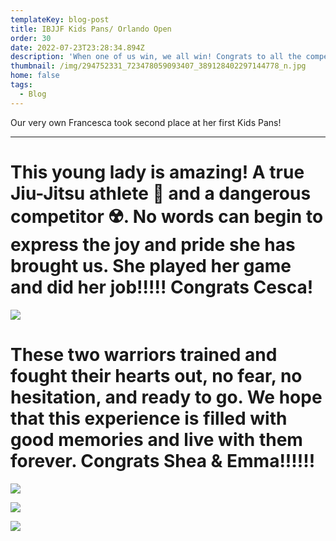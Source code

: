 ```yaml
---
templateKey: blog-post
title: IBJJF Kids Pans/ Orlando Open
order: 30
date: 2022-07-23T23:28:34.894Z
description: 'When one of us win, we all win! Congrats to all the competitors! '
thumbnail: /img/294752331_723478059093407_389128402297144778_n.jpg
home: false
tags:
  - Blog
---
```

Our very own Francesca took second place at her first Kids Pans!

- - -

# This young lady is amazing! A true Jiu-Jitsu athlete 🥋 and a dangerous competitor ☢️. No words can begin to express the joy and pride she has brought us. She played her game and did her job!!!!! Congrats Cesca!

![](/img/294618039_723478062426740_5690541540169456131_n.jpg)

<bh>

# **These two warriors trained and fought their hearts out, no fear, no hesitation, and ready to go. We hope that this experience is filled with good memories and live with them forever. Congrats Shea & Emma!!!!!!**

![](/img/294487044_722856925822187_1668246772421478879_n.jpg)

![](/img/295285540_722856922488854_2775917236185101339_n.jpg)

![](/img/294439718_722856919155521_2161375921020216163_n.jpg)

<bh>
